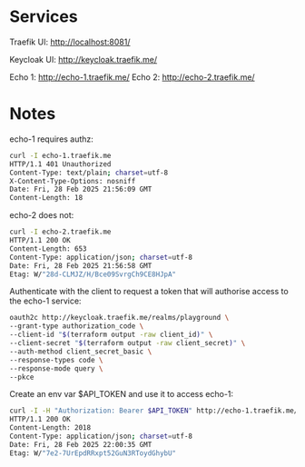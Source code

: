 # Services

Traefik UI: <http://localhost:8081/>

Keycloak UI: <http://keycloak.traefik.me/>

Echo 1: <http://echo-1.traefik.me/>
Echo 2: <http://echo-2.traefik.me/>

# Notes

echo-1 requires authz:

```bash
curl -I echo-1.traefik.me
HTTP/1.1 401 Unauthorized
Content-Type: text/plain; charset=utf-8
X-Content-Type-Options: nosniff
Date: Fri, 28 Feb 2025 21:56:09 GMT
Content-Length: 18
```

echo-2 does not:

```bash
curl -I echo-2.traefik.me
HTTP/1.1 200 OK
Content-Length: 653
Content-Type: application/json; charset=utf-8
Date: Fri, 28 Feb 2025 21:56:58 GMT
Etag: W/"28d-CLMJZ/H/Bce09SvrgCh9CE8HJpA"
```

Authenticate with the client to request a token that will authorise access to the echo-1 service:

```bash
oauth2c http://keycloak.traefik.me/realms/playground \
--grant-type authorization_code \
--client-id "$(terraform output -raw client_id)" \
--client-secret "$(terraform output -raw client_secret)" \
--auth-method client_secret_basic \
--response-types code \
--response-mode query \
--pkce
```

Create an env var $API_TOKEN and use it to access echo-1:

```bash
curl -I -H "Authorization: Bearer $API_TOKEN" http://echo-1.traefik.me/
HTTP/1.1 200 OK
Content-Length: 2018
Content-Type: application/json; charset=utf-8
Date: Fri, 28 Feb 2025 22:00:35 GMT
Etag: W/"7e2-7UrEpdRRxpt52GuN3RToydGhybU"
```

```

```

